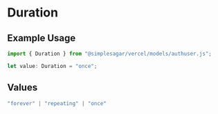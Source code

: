 # Duration

## Example Usage

```typescript
import { Duration } from "@simplesagar/vercel/models/authuser.js";

let value: Duration = "once";
```

## Values

```typescript
"forever" | "repeating" | "once"
```